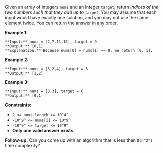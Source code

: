 Given an array of integers `nums` and an integer `target`, return *indices of the two numbers such that they add up to `target`*.
You may assume that each input would have exactly one solution, and you may not use the same element twice.
You can return the answer in any order.


**Example 1:**
```
**Input:** nums = [2,7,11,15], target = 9
**Output:** [0,1]
**Explanation:** Because nums[0] + nums[1] == 9, we return [0, 1].
```

**Example 2:**
```
**Input:** nums = [3,2,4], target = 6
**Output:** [1,2]
```

**Example 3:**
```
**Input:** nums = [3,3], target = 6
**Output:** [0,1]
```

**Constraints:**
- `2 <= nums.length <= 10^4^`
- `-10^9^ <= nums[i] <= 10^9^`
- `-10^9^ <= target <= 10^9^`
- **Only one valid answer exists.**

**Follow-up:** Can you come up with an algorithm that is less than `O(n^2^)` time complexity?